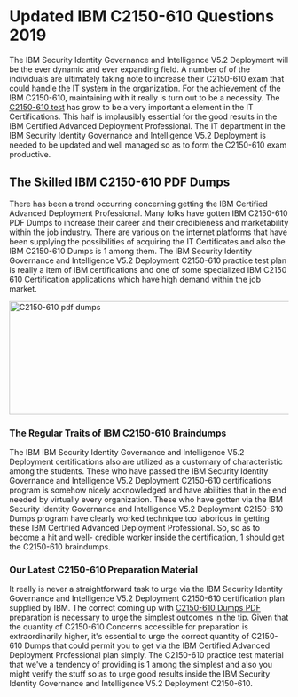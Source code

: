 <h1><strong>Updated IBM C2150-610 Questions 2019</strong></h1>
<p>The IBM Security Identity Governance and Intelligence V5.2 Deployment will be the ever dynamic and ever expanding field. A number of of the individuals are ultimately taking note to increase their C2150-610 exam that could handle the IT system in the organization. For the achievement of the IBM C2150-610, maintaining with it really is turn out to be a necessity. The <a href="https://www.securedumps.com/C2150-610-cheat-sheet.html">C2150-610 test</a> has grow to be a very important a element in the IT Certifications. This half is implausibly essential for the good results in the IBM Certified Advanced Deployment Professional. The IT department in the IBM Security Identity Governance and Intelligence V5.2 Deployment is needed to be updated and well managed so as to form the C2150-610 exam productive.</p>
<h2><strong>The Skilled IBM C2150-610 PDF Dumps</strong></h2>
<p>There has been a trend occurring concerning getting the IBM Certified Advanced Deployment Professional. Many folks have gotten IBM C2150-610 PDF Dumps to increase their career and their credibleness and marketability within the job industry. There are various on the internet platforms that have been supplying the possibilities of acquiring the IT Certificates and also the IBM C2150-610 Dumps is 1 among them. The IBM Security Identity Governance and Intelligence V5.2 Deployment C2150-610 practice test plan is really a item of IBM certifications and one of some specialized IBM C2150 610 Certification applications which have high demand within the job market.</p>
<p><a href="https://www.securedumps.com/C2150-610-cheat-sheet.html"><img src="https://i.imgur.com/LkNlujf.jpg" alt="C2150-610 pdf dumps" width="550" height="204" /></a></p>
<h3><strong>The Regular Traits of IBM C2150-610 Braindumps</strong></h3>
<p>The IBM IBM Security Identity Governance and Intelligence V5.2 Deployment certifications also are utilized as a customary of characteristic among the students. These who have passed the IBM Security Identity Governance and Intelligence V5.2 Deployment C2150-610 certifications program is somehow nicely acknowledged and have abilities that in the end needed by virtually every organization. These who have gotten via the IBM Security Identity Governance and Intelligence V5.2 Deployment C2150-610 Dumps program have clearly worked technique too laborious in getting these IBM Certified Advanced Deployment Professional. So, so as to become a hit and well- credible worker inside the certification, 1 should get the C2150-610 braindumps.</p>
<h3><strong>Our Latest C2150-610 Preparation Material</strong></h3>
<p>It really is never a straightforward task to urge via the IBM Security Identity Governance and Intelligence V5.2 Deployment C2150-610 certification plan supplied by IBM. The correct coming up with <a href="https://www.securedumps.com/C2150-610-cheat-sheet.html">C2150-610 Dumps PDF</a> preparation is necessary to urge the simplest outcomes in the tip. Given that the quantity of C2150-610 Concerns accessible for preparation is extraordinarily higher, it's essential to urge the correct quantity of C2150-610 Dumps that could permit you to get via the IBM Certified Advanced Deployment Professional plan simply. The C2150-610 practice test material that we've a tendency of providing is 1 among the simplest and also you might verify the stuff so as to urge good results inside the IBM Security Identity Governance and Intelligence V5.2 Deployment C2150-610.</p>
